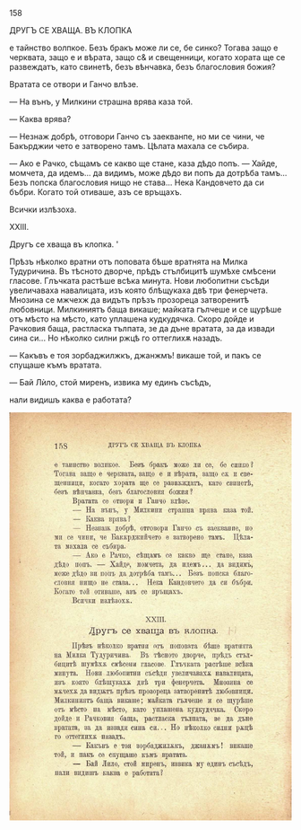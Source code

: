 ﻿158

ДРУГЪ СЕ ХВАЩА. ВЪ КЛОПКА

е тайнство волпкое. Безъ бракъ може ли се, бе синко? Тогава защо е черквата, защо е и вѣрата, защо с& и свещенници, когато хората ще се развеждатъ, като свинетѣ, безъ вѣнчавка, безъ благословия божия?

Вратата се отвори и Ганчо влѣзе.

— На вънъ, у Милкини страшна врява каза той.

— Каква врява?

— Незнаж добрѣ, отговори Ганчо съ заекванпе, но ми се чини, че Бакърджии чето е затворено тамъ. Цѣлата махала се събира.

— Ако е Рачко, сѣщамъ се какво ще стане, каза дѣдо попъ. — Хайде, момчета, да идемъ... да видимъ, може дѣдо ви попъ да дотрѣба тамъ... Безъ попска благословия нищо не става... Нека Кандовчето да си бъбри. Когато той отиваше, азъ се връщахъ.

Всички излѣзоха.

XXIII.

Другъ се хваща въ клопка. '

Прѣзъ нѣколко вратни отъ поповата бѣше вратнята на Милка Тудуричина. Въ тѣсното дворче, прѣдъ стълбицитѣ шумѣхе смѣсени гласове. Глъчката растѣше всѣка минута. Нови любопитни съсѣди увеличаваха навалицата, изъ която блѣщукаха двѣ три фенерчета. Мнозина се мжчехж да видътъ прѣзъ прозореца затворенитѣ любовници. Милкиниятъ баща викаше; майката гълчеше и се щурѣше отъ мѣсто на мѣсто, като уплашена кудкудячка. Скоро дойде и Рачковия баща, растласка тълпата, зе да дъне вратата, за да извади сина си... Но нѣколко силни ржцѣ го оттеглихѫ назадъ.

— Какъвъ е тоя зорбаджилжкъ, джанжмъ! викаше той, и пакъ се спущаше къмъ вратата.

— Бай Лѝло, стой миренъ, извика му единъ съсѣдъ,

нали видишъ каква е работата?

![original](images/179.jpg)

